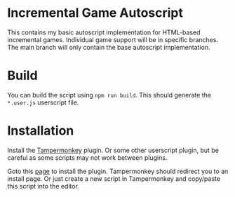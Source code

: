# Incremental Game Autoscript
This contains my basic autoscript implementation for HTML-based incremental games. Individual game support will be in specific branches. The main branch will only contain the base autoscript implementation.

# Build
You can build the script using `npm run build`. This should generate the `*.user.js` userscript file.

# Installation
Install the [Tampermonkey](https://www.tampermonkey.net) plugin. Or some other userscript plugin, but be careful as some scripts may not work between plugins.

Goto this [page](https://github.com/HLXII/incremental-auto-script/raw/master/autoscript.user.js) to install the plugin. Tampermonkey should redirect you to an install page. Or just create a new script in Tampermonkey and copy/paste this script into the editor.